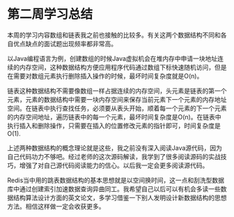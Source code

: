 # 第二周学习总结

本周的学习内容数组和链表我之前也接触的比较多。有关这两个数据结构不同和各自优点缺点的面试题出现频率都非常高。

以Java编程语言为例，创建数组的时候Java虚拟机会在堆内存中申请一块地址连续的内存空间，这种数据结构方便应用程序代码通过数组下标快速随机访问，但是在需要对数组元素执行删除插入操作的时候，最坏时间复杂度就是O(n)。

链表这种数据结构不需要像数组一样占据连续的内存空间，头元素是链表的第一个元素，元素的数据结构中需要一块内存空间来保存当前元素下一个元素的内存地址空间。在链表中执行查找任务，必须要从表头开始，顺着每一个元素的下一个元素的内存空间地址，遍历链表中的每一个元素，最坏时间复杂度是O(n)。在链表中执行插入和删除操作，只需要在插入的位置修改元素的指针即可，时间复杂度是O(1).

上述两种数据结构的概念理论就是这些，我之前没有深入阅读Java源代码，因为自己代码功力不够吧。经过老师的这次源码解读，我学到了很多阅读源码的实战技巧，增强了对自己源代码阅读能力的信心。以后我一定会更多阅读源代码。

Redis当中用的跳表数据结构的基本思想就是以空间换时间，这一点和刮洗型数据库中通过创建索引加速数据查询异曲同工。我希望自己以后可以有机会多读一些数据结构算法设计方面的英文论文，多学习借鉴一下别人发明设计新数据结构的思想方法。相信这样做一定会收获更多。

  

